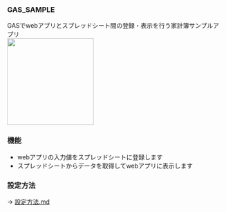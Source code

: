 ### GAS_SAMPLE
GASでwebアプリとスプレッドシート間の登録・表示を行う家計簿サンプルアプリ  
<img src="resources/demo.gif" width="200">

### 機能
* webアプリの入力値をスプレッドシートに登録します  
* スプレッドシートからデータを取得してwebアプリに表示します  
### 設定方法
-> <a href="設定方法.md">設定方法.md</a>
